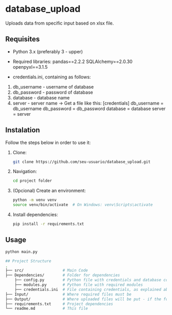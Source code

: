 # database_upload

Uploads data from specific input based on xlsx file.

## Requisites

- Python 3.x (preferably 3 - upper)

- Required libraries: 
pandas==2.2.2
SQLAlchemy==2.0.30
openpyxl==3.1.5

- credentials.ini, containing as follows:
1. db_username - username of database
2. db_password - password of database
3. database - database name
4. server - server name
-> Get a file like this:
[credentials]
db_username = db_username
db_password = db_password
database = database
server = server

## Instalation

Follow the steps below in order to use it:

1. Clone:
    ```bash
    git clone https://github.com/seu-usuario/database_upload.git
    ```
2. Navigation:
    ```bash
    cd project folder
    ```
3. (Opcional) Create an environment:
    ```bash
    python -m venv venv
    source venv/bin/activate  # On Windows: venv\Scripts\activate
    ```
4. Install dependencies:
    ```bash
    pip install -r requirements.txt
    ```

## Usage

```bash
python main.py

## Project Structure
.
├── src/                 # Main Code
├── Dependencies/        # Folder for dependencies
    ├── config.py        # Python file with credentials and database configuration
    ├── modules.py       # Python file with required modules
    ├── credentials.ini  # File containing credentials, as explained above
├── Input/               # Where required files must be
├── Output/              # Where uploaded files will be put - if the folder doesn't exist, it will be created
├── requirements.txt     # Project dependencies
└── readme.md            # This file
